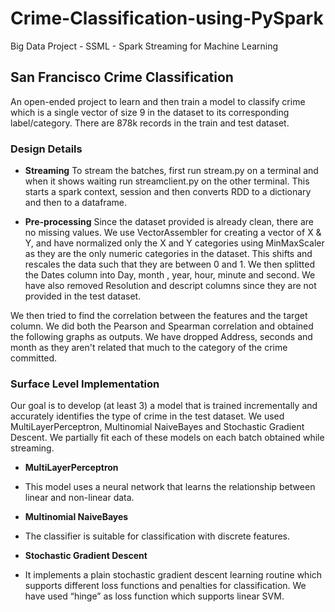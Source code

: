 # Crime-Classification-using-PySpark
Big Data Project - SSML - Spark Streaming for Machine Learning

## San Francisco Crime Classification

An open-ended project to learn and then train a model to classify crime which is a single vector of size 9 in the dataset to its corresponding label/category. There are 878k records in the train and test dataset.
 
### **Design Details**

- **Streaming** 
To stream the batches, first run stream.py on a terminal and when it shows waiting run streamclient.py on the other terminal. This starts a spark context, session and then converts RDD to a dictionary and then to a dataframe.
 
- **Pre-processing** 
Since the dataset provided is already clean, there are no missing values. We use VectorAssembler for creating a vector of X & Y, and have normalized only the X and Y categories using MinMaxScaler  as they are the only numeric categories in the dataset. This shifts and rescales the data such that they are between 0 and 1.
We then splitted the Dates column into Day, month , year, hour, minute and second.
We have also removed Resolution and descript columns since they are not provided in the test dataset.

We then tried to find the correlation between the features and the target column.
We did both the Pearson and Spearman correlation and obtained the following graphs as outputs.
We have dropped Address, seconds and month as they aren't related that much to the category of the crime committed.

### Surface Level Implementation 
 
Our goal is to develop (at least 3) a model that is trained incrementally and  accurately identifies the type of  crime in the test dataset. 
We used MultiLayerPerceptron, Multinomial NaiveBayes and Stochastic Gradient Descent. We partially fit each of these models on each batch obtained while streaming. 

- **MultiLayerPerceptron** 
- This model uses a neural network that learns the relationship between linear and non-linear data. 

- **Multinomial NaiveBayes** 
- The classifier is suitable for classification with discrete features.

- **Stochastic Gradient Descent** 
-  It implements a plain stochastic gradient descent learning routine which supports different loss functions and penalties for classification. We have used “hinge” as loss function which supports linear SVM. 






